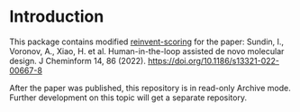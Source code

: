 # Introduction

This package contains modified [reinvent-scoring](https://github.com/MolecularAI/reinvent-scoring) for the paper: Sundin, I., Voronov, A., Xiao, H. et al. Human-in-the-loop assisted de novo molecular design. J Cheminform 14, 86 (2022). https://doi.org/10.1186/s13321-022-00667-8

After the paper was published, this repository is in read-only Archive mode. Further development on this topic will get a separate repository.
